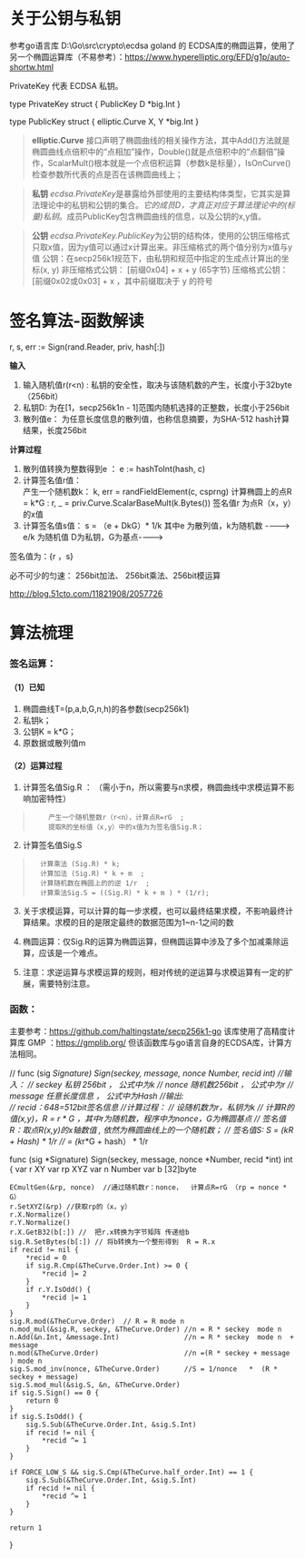 # 关于公钥与私钥
 参考go语言库 D:\Go\src\crypto\ecdsa
 goland 的 ECDSA库的椭圆运算，使用了另一个椭圆运算库（不易参考）：https://www.hyperelliptic.org/EFD/g1p/auto-shortw.html

PrivateKey 代表 ECDSA 私钥。

type PrivateKey struct {
        PublicKey
        D *big.Int
}

type PublicKey struct {
        elliptic.Curve
        X, Y *big.Int
}

> 
> **elliptic.Curve** 
> 接口声明了椭圆曲线的相关操作方法，其中Add()方法就是椭圆曲线点倍积中的“点相加”操作，Double()就是点倍积中的“点翻倍”操作，ScalarMult()根本就是一个点倍积运算（参数k是标量），IsOnCurve()检查参数所代表的点是否在该椭圆曲线上；
> 

> **私钥**
> *ecdsa.PrivateKey*是暴露给外部使用的主要结构体类型，它其实是算法理论中的私钥和公钥的集合。*它的成员D，才真正对应于算法理论中的(标量)私钥*。成员PublicKey包含椭圆曲线的信息，以及公钥的x,y值。

> **公钥**
> *ecdsa.PrivateKey.PublicKey*为公钥的结构体，使用的公钥压缩格式只取x值，因为y值可以通过x计算出来。非压缩格式的两个值分别为x值与y值
> 公钥：在secp256k1规范下，由私钥和规范中指定的生成点计算出的坐标(x, y)
>      非压缩格式公钥： [前缀0x04] + x + y (65字节)
>      压缩格式公钥：[前缀0x02或0x03] + x ，其中前缀取决于 y 的符号

# 签名算法-函数解读 #
r, s, err := Sign(rand.Reader, priv, hash[:])

**输入**
1)  输入随机值r(r<n) : 私钥的安全性，取决与该随机数的产生，长度小于32byte（256bit）
2)  私钥D:  为在[1，secp256k1n - 1]范围内随机选择的正整数，长度小于256bit
3)  散列值e： 为任意长度信息的散列值，也称信息摘要，为SHA-512 hash计算结果，长度256bit

**计算过程**
1. 散列值转换为整数得到e  ： e := hashToInt(hash, c)
2. 计算签名值r值：  
        产生一个随机数k：           k, err = randFieldElement(c, csprng)
        计算椭圆上的点R = k*G  :    r, _ = priv.Curve.ScalarBaseMult(k.Bytes())
        签名值r 为点R（x，y）的x值     
3. 计算签名值s值：
        s = （e + DkG）* 1/k 
        其中e 为散列值，k为随机数  ----> e/k 为随机值
        D为私钥，G为基点---->


签名值为：{r ，s} 


必不可少的匀速： 256bit加法、 256bit乘法、256bit模运算

http://blog.51cto.com/11821908/2057726


# 算法梳理
### 签名运算：
#### （1）已知
1. 椭圆曲线T=(p,a,b,G,n,h)的各参数(secp256k1)
2. 私钥k；
3. 公钥K = k*G；
4. 原数据或散列值m
#### （2）运算过程	
1. 计算签名值Sig.R ： （需小于n，所以需要与n求模，椭圆曲线中求模运算不影响加密特性）
>         产生一个随机整数r（r<n），计算点R=rG  ;
>         提取R的坐标值（x,y）中的x值为为签名值Sig.R； 

2. 计算签名值Sig.S
>       计算乘法 (Sig.R) * k;         
>       计算加法 (Sig.R) * k + m  ;     
>       计算随机数在椭圆上的的逆 1/r  ;   
>       计算乘法Sig.S = ((Sig.R) * k + m ) * (1/r);

3. 关于求模运算，可以计算的每一步求模，也可以最终结果求模，不影响最终计算结果。求模的目的是限定最终的数据范围为1~n-1之间的数

4. 椭圆运算：仅Sig.R的运算为椭圆运算，但椭圆运算中涉及了多个加减乘除运算，应该是一个难点。

5. 注意：求逆运算与求模运算的规则，相对传统的逆运算与求模运算有一定的扩展，需要特别注意。


### 函数：
主要参考：https://github.com/haltingstate/secp256k1-go
该库使用了高精度计算库 GMP ：https://gmplib.org/
但该函数库与go语言自身的ECDSA库，计算方法相同。

// func (sig *Signature) Sign(seckey, message, nonce *Number, recid *int)
//输入：
//	seckey   私钥 256bit  ，   公式中为k
//	nonce   随机数256bit  ，   公式中为r
//	message  任意长度信息 ，   公式中为Hash
//输出:   
//  recid：64*8=512bit签名信息
//计算过程：
//	设随机数为r，私钥为k
//	计算R的值(x,y)，R = r * G ，其中r为随机数，程序中为nonce，G为椭圆基点
//  签名值R：取点R(x,y)的x轴数值  , 依然为椭圆曲线上的一个随机数；
//  签名值S: S  = (k*R + Hash) * 1/r
//	       =  (k*r*G + hash） * 1/r

func (sig *Signature) Sign(seckey, message, nonce *Number, recid *int) int {
	var r XY
	var rp XYZ
	var n Number
	var b [32]byte

	ECmultGen(&rp, nonce)  //通过随机数r：nonce，  计算点R=rG （rp = nonce * G）
	r.SetXYZ(&rp) //获取rp的（x，y）
	r.X.Normalize()
	r.Y.Normalize()
	r.X.GetB32(b[:]) //  把r.x转换为字节矩阵 传递给b
	sig.R.SetBytes(b[:]) // 将b转换为一个整形得到  R = R.x
	if recid != nil {
		*recid = 0
		if sig.R.Cmp(&TheCurve.Order.Int) >= 0 {
			*recid |= 2
		}
		if r.Y.IsOdd() {
			*recid |= 1
		}
	}
	sig.R.mod(&TheCurve.Order)  // R = R mode n
	n.mod_mul(&sig.R, seckey, &TheCurve.Order) //n = R * seckey  mode n
	n.Add(&n.Int, &message.Int)                //n = R * seckey  mode n  + message
	n.mod(&TheCurve.Order)                     //n =(R * seckey + message  ) mode n  
	sig.S.mod_inv(nonce, &TheCurve.Order)      //S = 1/nonce   *  (R * seckey + message)
	sig.S.mod_mul(&sig.S, &n, &TheCurve.Order)
	if sig.S.Sign() == 0 {
		return 0
	}
	if sig.S.IsOdd() {
		sig.S.Sub(&TheCurve.Order.Int, &sig.S.Int)
		if recid != nil {
			*recid ^= 1
		}
	}

	if FORCE_LOW_S && sig.S.Cmp(&TheCurve.half_order.Int) == 1 {
		sig.S.Sub(&TheCurve.Order.Int, &sig.S.Int)
		if recid != nil {
			*recid ^= 1
		}
	}

	return 1
}


